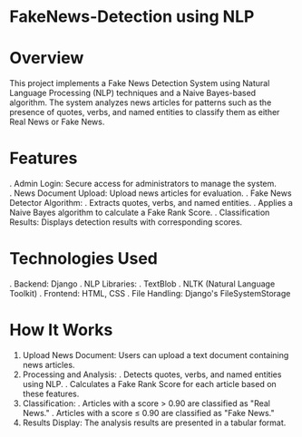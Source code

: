 # FakeNews-Detection using NLP

# Overview
This project implements a Fake News Detection System using Natural Language Processing (NLP) techniques and a Naive Bayes-based algorithm. The system analyzes news articles for patterns such as the presence of quotes, verbs, and named entities to classify them as either Real News or Fake News.

# Features
. Admin Login: Secure access for administrators to manage the system. <br/>
. News Document Upload: Upload news articles for evaluation.
. Fake News Detector Algorithm:
  . Extracts quotes, verbs, and named entities.
  . Applies a Naive Bayes algorithm to calculate a Fake Rank Score.
. Classification Results: Displays detection results with corresponding scores.

# Technologies Used
. Backend: Django
. NLP Libraries:
  . TextBlob
  . NLTK (Natural Language Toolkit)
. Frontend: HTML, CSS
. File Handling: Django's FileSystemStorage

# How It Works
1. Upload News Document: Users can upload a text document containing news articles.
2. Processing and Analysis:
    . Detects quotes, verbs, and named entities using NLP.
    . Calculates a Fake Rank Score for each article based on these features.
3. Classification:
    . Articles with a score > 0.90 are classified as "Real News."
    . Articles with a score ≤ 0.90 are classified as "Fake News."
4. Results Display: The analysis results are presented in a tabular format.
